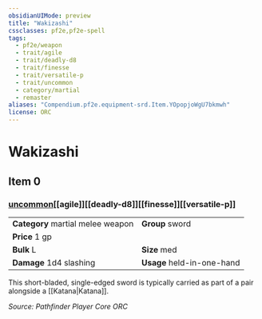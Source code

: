 ```yaml
---
obsidianUIMode: preview
title: "Wakizashi"
cssclasses: pf2e,pf2e-spell
tags:
  - pf2e/weapon
  - trait/agile
  - trait/deadly-d8
  - trait/finesse
  - trait/versatile-p
  - trait/uncommon
  - category/martial
  - remaster
aliases: "Compendium.pf2e.equipment-srd.Item.YOpopjoWgU7bkmwh"
license: ORC
---
```

# Wakizashi
## Item 0
### [uncommon](uncommon "Uncommon Rarity Trait")[[agile]][[deadly-d8]][[finesse]][[versatile-p]]

|  |  |
| -- | -- |
| **Category** martial melee weapon | **Group** sword |
| **Price** 1 gp |  |
| **Bulk** L | **Size** med |
| **Damage** 1d4 slashing  | **Usage** held-in-one-hand |



This short-bladed, single-edged sword is typically carried as part of a pair alongside a [[Katana|Katana]].

*Source: Pathfinder Player Core*
*ORC*